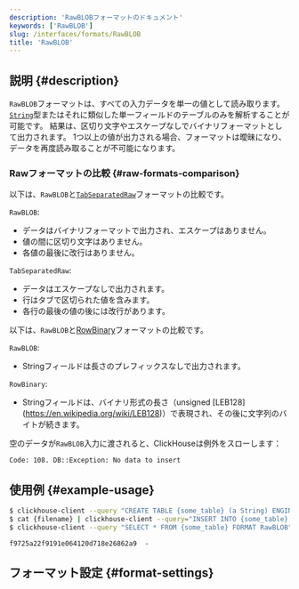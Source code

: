 ```yaml
---
description: 'RawBLOBフォーマットのドキュメント'
keywords: ['RawBLOB']
slug: /interfaces/formats/RawBLOB
title: 'RawBLOB'
---
```


## 説明 {#description}

`RawBLOB`フォーマットは、すべての入力データを単一の値として読み取ります。 [`String`](/sql-reference/data-types/string.md)型またはそれに類似した単一フィールドのテーブルのみを解析することが可能です。 結果は、区切り文字やエスケープなしでバイナリフォーマットとして出力されます。 1つ以上の値が出力される場合、フォーマットは曖昧になり、データを再度読み取ることが不可能になります。

### Rawフォーマットの比較 {#raw-formats-comparison}

以下は、`RawBLOB`と[`TabSeparatedRaw`](./TabSeparated/TabSeparatedRaw.md)フォーマットの比較です。

`RawBLOB`:
- データはバイナリフォーマットで出力され、エスケープはありません。
- 値の間に区切り文字はありません。
- 各値の最後に改行はありません。

`TabSeparatedRaw`:
- データはエスケープなしで出力されます。
- 行はタブで区切られた値を含みます。
- 各行の最後の値の後には改行があります。

以下は、`RawBLOB`と[RowBinary](./RowBinary/RowBinary.md)フォーマットの比較です。

`RawBLOB`:
- Stringフィールドは長さのプレフィックスなしで出力されます。

`RowBinary`:
- Stringフィールドは、バイナリ形式の長さ（unsigned [LEB128] (https://en.wikipedia.org/wiki/LEB128)）で表現され、その後に文字列のバイトが続きます。

空のデータが`RawBLOB`入力に渡されると、ClickHouseは例外をスローします：

```text
Code: 108. DB::Exception: No data to insert
```

## 使用例 {#example-usage}

```bash title="クエリ"
$ clickhouse-client --query "CREATE TABLE {some_table} (a String) ENGINE = Memory;"
$ cat {filename} | clickhouse-client --query="INSERT INTO {some_table} FORMAT RawBLOB"
$ clickhouse-client --query "SELECT * FROM {some_table} FORMAT RawBLOB" | md5sum
```

```text title="レスポンス"
f9725a22f9191e064120d718e26862a9  -
```

## フォーマット設定 {#format-settings}

